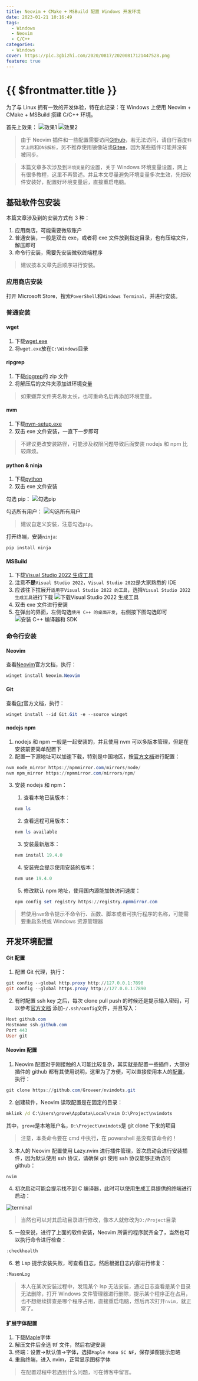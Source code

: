 ```yaml
---
title: Neovim + CMake + MSBuild 配置 Windows 开发环境
date: 2023-01-21 10:16:49
tags:
  - Windows
  - Neovim
  - C/C++
categories:
  - Windows
cover: https://pic.3gbizhi.com/2020/0817/20200817121447528.png
feature: true
---
```


# {{ $frontmatter.title }}

为了与 Linux 拥有一致的开发体验，特在此记录：在 Windows 上使用 Neovim + CMake + MSBuild 搭建 C/C++ 环境。

首先上效果：
![效果1](./img/windows_nvim/nvim_1.gif)
![效果2](./img/windows_nvim/nvim_2.gif)

> 由于 Neovim 插件和一些配置需要访问[Github](https://github.com/)，若无法访问，请自行百度`科学上网`和`DNS解析`，另不推荐使用镜像站或[Gitee](https://gitee.com/)，因为某些插件可能并没有被同步。

> 本篇文章多次涉及到`环境变量`的设置，关于 Windows 环境变量设置，网上有很多教程，这里不再赘述。并且本文尽量避免环境变量多次生效，先把软件安装好，配置好环境变量后，直接重启电脑。

## 基础软件包安装

本篇文章涉及到的安装方式有 3 种：

1. 应用商店，可能需要微软账户
2. 普通安装，一般是双击 exe，或者将 exe 文件放到指定目录，也有压缩文件，解压即可
3. 命令行安装，需要先安装微软终端程序

> 建议按本文章先后顺序进行安装。

### 应用商店安装

打开 Microsoft Store，搜索`PowerShell`和`Windows Terminal`，并进行安装。

### 普通安装

#### wget

1. 下载[wget.exe](https://eternallybored.org/misc/wget/)
2. 将`wget.exe`放在`C:\Windows`目录

#### ripgrep

1. 下载[ripgrep](https://github.com/BurntSushi/ripgrep/releases)的 zip 文件
2. 将解压后的文件夹添加进环境变量

> 如果嫌弃文件夹名称太长，也可重命名后再添加环境变量。

#### nvm

1. 下载[nvm-setup.exe](https://github.com/coreybutler/nvm-windows/releases)
2. 双击 exe 文件安装，一直下一步即可

> 不建议更改安装路径，可能涉及权限问题导致后面安装 nodejs 和 npm 比较麻烦。

#### python & ninja

1. 下载[python](https://www.python.org/downloads/)
2. 双击 exe 文件安装

勾选 pip：
![勾选pip](./img/windows_nvim/python_install1.jpg)

勾选所有用户：
![勾选所有用户](./img/windows_nvim/python_install2.jpg)

> 建议自定义安装，注意勾选`pip`。

打开终端，安装`ninja`:

```powershell
pip install ninja
```

#### MSBuild

1. 下载[Visual Studio 2022 生成工具](https://visualstudio.microsoft.com/zh-hans/downloads/)
2. 注意**不是**`Visual Studio 2022`，`Visual Studio 2022`是大家熟悉的 IDE
3. 应该往下拉展开`适用于Visual Studio 2022 的工具`，选择`Visual Studio 2022 生成工具`进行下载
   ![下载Visual Studio 2022 生成工具](./img/windows_nvim/msbuild.jpg)
4. 双击 exe 文件进行安装
5. 在弹出的界面，左侧勾选`使用 C++ 的桌面开发`，右侧按下图勾选即可
   ![安装 C++ 编译器和 SDK](./img/windows_nvim/msbuild_c++.jpg)

### 命令行安装

#### Neovim

查看[Neovim](https://github.com/neovim/neovim/wiki/Installing-Neovim)官方文档，执行：

```powershell
winget install Neovim.Neovim
```

#### Git

查看[Git](https://git-scm.com/download/win)官方文档，执行：

```powershell
winget install --id Git.Git -e --source winget
```

#### nodejs npm

1. nodejs 和 npm 一般是一起安装的，并且使用 nvm 可以多版本管理，但是在安装前要简单配置下
2. 配置一下源地址可以加速下载，特别是中国地区，按[官方文档](https://github.com/coreybutler/nvm-windows#usage)进行配置：

```powershell
nvm node_mirror https://npmmirror.com/mirrors/node/
nvm npm_mirror https://npmmirror.com/mirrors/npm/
```

3. 安装 nodejs 和 npm：

   1. 查看本地已装版本：

   ```powershell
   nvm ls
   ```

   2. 查看远程可用版本：

   ```powershell
   nvm ls available
   ```

   3. 安装最新版本：

   ```powershell
   nvm install 19.4.0
   ```

   4. 安装完会提示使用安装的版本：

   ```powershell
   nvm use 19.4.0
   ```

   5. 修改默认 npm 地址，使用国内源能加快访问速度：

   ```powershell
   npm config set registry https://registry.npmmirror.com
   ```

> 若使用`nvm`命令提示不命令行、函数、脚本或者可执行程序的名称，可能需要重启系统或 Windows 资源管理器

## 开发环境配置

#### Git 配置

1. 配置 Git 代理，执行：

```powershell
git config --global http.proxy http://127.0.0.1:7890
git config --global https.proxy http://127.0.0.1:7890
```

2. 有时配置 ssh key 之后，每次 clone pull push 的时候还是提示输入密码，可以参考[官方文档](https://docs.github.com/zh/authentication/troubleshooting-ssh/using-ssh-over-the-https-port)
   添加`~/.ssh/config`文件，并且写入：

```powershell
Host github.com
Hostname ssh.github.com
Port 443
User git
```

#### Neovim 配置

1. Neovim 配置对于刚接触的人可能比较复杂，其实就是配置一些插件，大部分插件的 github 都有其使用说明，这里为了方便，可以直接使用本人的[配置](https://github.com/Groveer/nvimdots)，执行：

```powershell
git clone https://github.com/Groveer/nvimdots.git
```

2. 创建软件，Neovim 读取配置是在固定的目录：

```cmd
mklink /d C:\Users\grove\AppData\Local\nvim D:\Project\nvimdots
```

其中，`grove`是本地账户名，`D:\Project\nvimdots`是 git clone 下来的项目

> 注意，本条命令要在 cmd 中执行，在 powershell 是没有该命令的！

3. 本人的 Neovim 配置使用 Lazy.nvim 进行插件管理，首次启动会进行安装插件，因为默认使用 ssh 协议，请确保 git 使用 ssh 协议能够正确访问 github：

```powershell
nvim
```

4. 初次启动可能会提示找不到 C 编译器，此时可以使用生成工具提供的终端进行启动：

![terminal](./img/windows_nvim/select_terminal.jpg)

> 当然也可以对其启动目录进行修改，像本人就修改为`D:/Project`目录

5. 一般来说，进行了上面的软件安装，Neovim 所需的程序就齐全了，当然也可以执行命令进行检查：

```powershell
:checkhealth
```

6. 若 Lsp 提示安装失败，可查看日志，然后根据日志内容进行修复：

```powershell
:MasonLog
```

> 本人在某次安装过程中，发现某个 lsp 无法安装，通过日志查看是某个目录无法删除，打开 Windows 文件管理器进行删除，提示某个程序正在占用，也不想继续排查是哪个程序占用，直接重启电脑，然后再次打开`nvim`，就正常了。

#### 扩展字体配置

1. 下载[Maple](https://github.com/subframe7536/Maple-font/releases/download/v6.2/MapleMono-SC-NF.zip)字体
2. 解压文件后全选 ttf 文件，然后右键安装
3. 终端：设置->默认值->字体，选择`Maple Mono SC NF`，保存弹窗提示忽略
4. 重启终端，进入 nvim，正常显示图标字体

> 在配置过程中若遇到什么问题，可在博客中留言。
